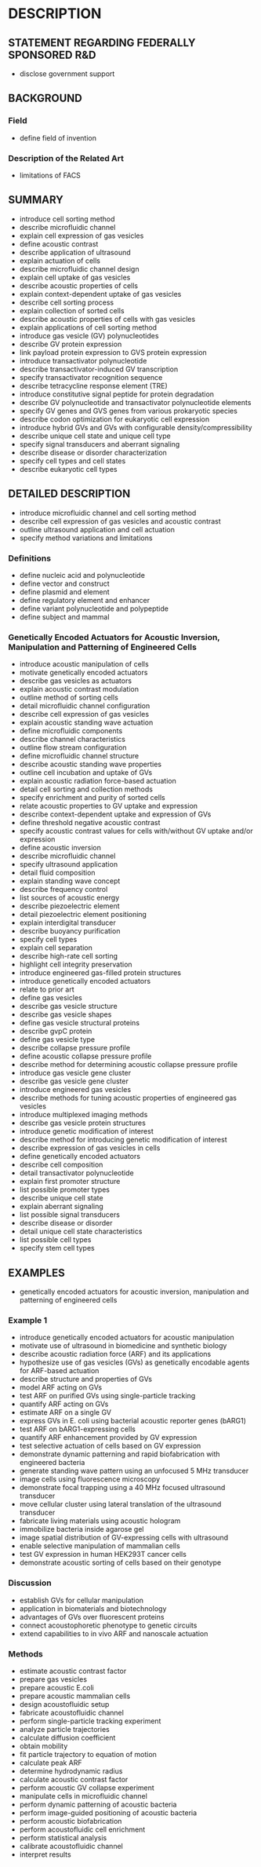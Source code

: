 # DESCRIPTION

## STATEMENT REGARDING FEDERALLY SPONSORED R&D

- disclose government support

## BACKGROUND

### Field

- define field of invention

### Description of the Related Art

- limitations of FACS

## SUMMARY

- introduce cell sorting method
- describe microfluidic channel
- explain cell expression of gas vesicles
- define acoustic contrast
- describe application of ultrasound
- explain actuation of cells
- describe microfluidic channel design
- explain cell uptake of gas vesicles
- describe acoustic properties of cells
- explain context-dependent uptake of gas vesicles
- describe cell sorting process
- explain collection of sorted cells
- describe acoustic properties of cells with gas vesicles
- explain applications of cell sorting method
- introduce gas vesicle (GV) polynucleotides
- describe GV protein expression
- link payload protein expression to GVS protein expression
- introduce transactivator polynucleotide
- describe transactivator-induced GV transcription
- specify transactivator recognition sequence
- describe tetracycline response element (TRE)
- introduce constitutive signal peptide for protein degradation
- describe GV polynucleotide and transactivator polynucleotide elements
- specify GV genes and GVS genes from various prokaryotic species
- describe codon optimization for eukaryotic cell expression
- introduce hybrid GVs and GVs with configurable density/compressibility
- describe unique cell state and unique cell type
- specify signal transducers and aberrant signaling
- describe disease or disorder characterization
- specify cell types and cell states
- describe eukaryotic cell types

## DETAILED DESCRIPTION

- introduce microfluidic channel and cell sorting method
- describe cell expression of gas vesicles and acoustic contrast
- outline ultrasound application and cell actuation
- specify method variations and limitations

### Definitions

- define nucleic acid and polynucleotide
- define vector and construct
- define plasmid and element
- define regulatory element and enhancer
- define variant polynucleotide and polypeptide
- define subject and mammal

### Genetically Encoded Actuators for Acoustic Inversion, Manipulation and Patterning of Engineered Cells

- introduce acoustic manipulation of cells
- motivate genetically encoded actuators
- describe gas vesicles as actuators
- explain acoustic contrast modulation
- outline method of sorting cells
- detail microfluidic channel configuration
- describe cell expression of gas vesicles
- explain acoustic standing wave actuation
- define microfluidic components
- describe channel characteristics
- outline flow stream configuration
- define microfluidic channel structure
- describe acoustic standing wave properties
- outline cell incubation and uptake of GVs
- explain acoustic radiation force-based actuation
- detail cell sorting and collection methods
- specify enrichment and purity of sorted cells
- relate acoustic properties to GV uptake and expression
- describe context-dependent uptake and expression of GVs
- define threshold negative acoustic contrast
- specify acoustic contrast values for cells with/without GV uptake and/or expression
- define acoustic inversion
- describe microfluidic channel
- specify ultrasound application
- detail fluid composition
- explain standing wave concept
- describe frequency control
- list sources of acoustic energy
- describe piezoelectric element
- detail piezoelectric element positioning
- explain interdigital transducer
- describe buoyancy purification
- specify cell types
- explain cell separation
- describe high-rate cell sorting
- highlight cell integrity preservation
- introduce engineered gas-filled protein structures
- introduce genetically encoded actuators
- relate to prior art
- define gas vesicles
- describe gas vesicle structure
- describe gas vesicle shapes
- define gas vesicle structural proteins
- describe gvpC protein
- define gas vesicle type
- describe collapse pressure profile
- define acoustic collapse pressure profile
- describe method for determining acoustic collapse pressure profile
- introduce gas vesicle gene cluster
- describe gas vesicle gene cluster
- introduce engineered gas vesicles
- describe methods for tuning acoustic properties of engineered gas vesicles
- introduce multiplexed imaging methods
- describe gas vesicle protein structures
- introduce genetic modification of interest
- describe method for introducing genetic modification of interest
- describe expression of gas vesicles in cells
- define genetically encoded actuators
- describe cell composition
- detail transactivator polynucleotide
- explain first promoter structure
- list possible promoter types
- describe unique cell state
- explain aberrant signaling
- list possible signal transducers
- describe disease or disorder
- detail unique cell state characteristics
- list possible cell types
- specify stem cell types

## EXAMPLES

- genetically encoded actuators for acoustic inversion, manipulation and patterning of engineered cells

### Example 1

- introduce genetically encoded actuators for acoustic manipulation
- motivate use of ultrasound in biomedicine and synthetic biology
- describe acoustic radiation force (ARF) and its applications
- hypothesize use of gas vesicles (GVs) as genetically encodable agents for ARF-based actuation
- describe structure and properties of GVs
- model ARF acting on GVs
- test ARF on purified GVs using single-particle tracking
- quantify ARF acting on GVs
- estimate ARF on a single GV
- express GVs in E. coli using bacterial acoustic reporter genes (bARG1)
- test ARF on bARG1-expressing cells
- quantify ARF enhancement provided by GV expression
- test selective actuation of cells based on GV expression
- demonstrate dynamic patterning and rapid biofabrication with engineered bacteria
- generate standing wave pattern using an unfocused 5 MHz transducer
- image cells using fluorescence microscopy
- demonstrate focal trapping using a 40 MHz focused ultrasound transducer
- move cellular cluster using lateral translation of the ultrasound transducer
- fabricate living materials using acoustic hologram
- immobilize bacteria inside agarose gel
- image spatial distribution of GV-expressing cells with ultrasound
- enable selective manipulation of mammalian cells
- test GV expression in human HEK293T cancer cells
- demonstrate acoustic sorting of cells based on their genotype

### Discussion

- establish GVs for cellular manipulation
- application in biomaterials and biotechnology
- advantages of GVs over fluorescent proteins
- connect acoustophoretic phenotype to genetic circuits
- extend capabilities to in vivo ARF and nanoscale actuation

### Methods

- estimate acoustic contrast factor
- prepare gas vesicles
- prepare acoustic E.coli
- prepare acoustic mammalian cells
- design acoustofluidic setup
- fabricate acoustofluidic channel
- perform single-particle tracking experiment
- analyze particle trajectories
- calculate diffusion coefficient
- obtain mobility
- fit particle trajectory to equation of motion
- calculate peak ARF
- determine hydrodynamic radius
- calculate acoustic contrast factor
- perform acoustic GV collapse experiment
- manipulate cells in microfluidic channel
- perform dynamic patterning of acoustic bacteria
- perform image-guided positioning of acoustic bacteria
- perform acoustic biofabrication
- perform acoustofluidic cell enrichment
- perform statistical analysis
- calibrate acoustofluidic channel
- interpret results

